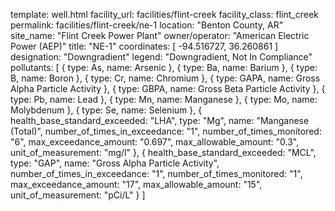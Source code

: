 template: well.html
facility_url: facilities/flint-creek
facility_class: flint_creek
permalink: facilities/flint-creek/ne-1
location: "Benton County, AR"
site_name: "Flint Creek Power Plant"
owner/operator: "American Electric Power (AEP)"
title: "NE-1"
coordinates: [
  -94.516727,
  36.260861
]
designation: "Downgradient"
legend: "Downgradient, Not In Compliance"
pollutants: [
  {
    type: As,
    name: Arsenic
  },
  {
    type: Ba,
    name: Barium
  },
  {
    type: B,
    name: Boron
  },
  {
    type: Cr,
    name: Chromium
  },
  {
    type: GAPA,
    name: Gross Alpha Particle Activity
  },
  {
    type: GBPA,
    name: Gross Beta Particle Activity
  },
  {
    type: Pb,
    name: Lead
  },
  {
    type: Mn,
    name: Manganese
  },
  {
    type: Mo,
    name: Molybdenum
  },
  {
    type: Se,
    name: Selenium
  },
  {
  health_base_standard_exceeded: "LHA",
  type: "Mg",
  name: "Manganese (Total)",
  number_of_times_in_exceedance: "1",
  number_of_times_monitored: "6",
  max_exceedance_amount: "0.697",
  max_allowable_amount: "0.3",
  unit_of_measurement: "mg/l"
  },
  {
  health_base_standard_exceeded: "MCL",
  type: "GAP",
  name: "Gross Alpha Particle Activity",
  number_of_times_in_exceedance: "1",
  number_of_times_monitored: "1",
  max_exceedance_amount: "17",
  max_allowable_amount: "15",
  unit_of_measurement: "pCi/L"
  }
]
